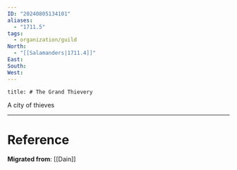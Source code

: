 ```yaml
---
ID: "20240805134101"
aliases:
  - "1711.5"
tags:
  - organization/guild
North:
  - "[[Salamanders|1711.4]]"
East: 
South: 
West:
---
```

```toc
title: # The Grand Thievery
```

A city of thieves

---

# Reference

**Migrated from**: [[Dain]]